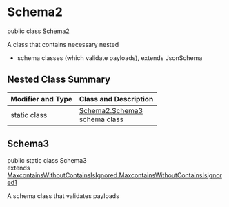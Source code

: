 # Schema2
public class Schema2

A class that contains necessary nested
- schema classes (which validate payloads), extends JsonSchema

## Nested Class Summary
| Modifier and Type | Class and Description |
| ----------------- | ---------------------- |
| static class | [Schema2.Schema3](#schema3)<br> schema class |

## Schema3
public static class Schema3<br>
extends [MaxcontainsWithoutContainsIsIgnored.MaxcontainsWithoutContainsIsIgnored1](../../../../../../components/schemas/MaxcontainsWithoutContainsIsIgnored.md#maxcontainswithoutcontainsisignored1)

A schema class that validates payloads

